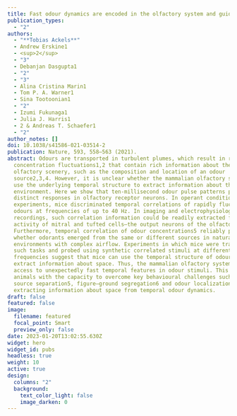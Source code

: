 ```yaml
---
title: Fast odour dynamics are encoded in the olfactory system and guide behaviour
publication_types:
  - "2"
authors:
  - "**Tobias Ackels**"
  - Andrew Erskine1
  - <sup>2</sup>
  - "3"
  - Debanjan Dasgupta1
  - "2"
  - "3"
  - Alina Cristina Marin1
  - Tom P. A. Warner1
  - Sina Tootoonian1
  - "2"
  - Izumi Fukunaga1
  - Julia J. Harris1
  - 2 & Andreas T. Schaefer1
  - "2"
author_notes: []
doi: 10.1038/s41586-021-03514-2
publication: Nature, 593, 558–563 (2021).
abstract: Odours are transported in turbulent plumes, which result in rapid
  concentration fluctuations1,2 that contain rich information about the
  olfactory scenery, such as the composition and location of an odour
  source2,3,4. However, it is unclear whether the mammalian olfactory system can
  use the underlying temporal structure to extract information about the
  environment. Here we show that ten-millisecond odour pulse patterns produce
  distinct responses in olfactory receptor neurons. In operant conditioning
  experiments, mice discriminated temporal correlations of rapidly fluctuating
  odours at frequencies of up to 40 Hz. In imaging and electrophysiological
  recordings, such correlation information could be readily extracted from the
  activity of mitral and tufted cells—the output neurons of the olfactory bulb.
  Furthermore, temporal correlation of odour concentrations5 reliably predicted
  whether odorants emerged from the same or different sources in naturalistic
  environments with complex airflow. Experiments in which mice were trained on
  such tasks and probed using synthetic correlated stimuli at different
  frequencies suggest that mice can use the temporal structure of odours to
  extract information about space. Thus, the mammalian olfactory system has
  access to unexpectedly fast temporal features in odour stimuli. This endows
  animals with the capacity to overcome key behavioural challenges such as odour
  source separation5, figure–ground segregation6 and odour localization7 by
  extracting information about space from temporal odour dynamics.
draft: false
featured: false
image:
  filename: featured
  focal_point: Smart
  preview_only: false
date: 2023-01-20T13:02:55.630Z
widget: hero
widget_id: pubs
headless: true
weight: 10
active: true
design:
  columns: "2"
  background:
    text_color_light: false
    image_darken: 0
---
```


